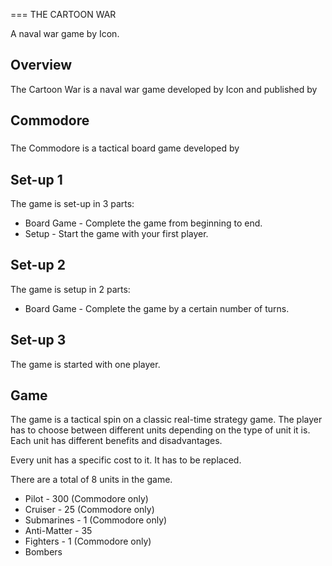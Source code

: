 
===
THE CARTOON WAR

A naval war game by Icon.

## Overview

The Cartoon War is a naval war game developed by                     Icon and published by                                                                                                                                   

## Commodore

###  

The Commodore is a tactical board game developed by                                                  

## Set-up 1

The game is set-up in 3 parts:

*   Board Game - Complete the game from beginning to end.
*   Setup - Start the game with your first player.

## Set-up 2

The game is setup in 2 parts:

*   Board Game - Complete the game by a certain number of turns.

## Set-up 3

The game is started with one player.

## Game

The game is a tactical spin on a classic real-time strategy game. The player has to choose between different units depending on the type of unit it is. Each unit has different benefits and disadvantages.

Every unit has a specific cost to it. It has to be replaced.

There are a total of 8 units in the game.

*   Pilot - 300 (Commodore only)
*   Cruiser - 25 (Commodore only)
*   Submarines - 1 (Commodore only)
*   Anti-Matter - 35
*   Fighters - 1 (Commodore only)
*   Bombers
